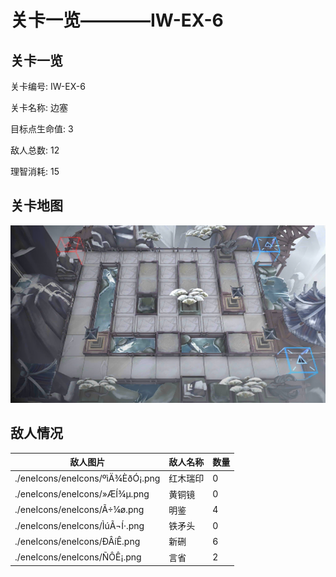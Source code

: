 # 关卡一览————IW-EX-6


## 关卡一览

关卡编号: IW-EX-6

关卡名称: 边塞

目标点生命值: 3

敌人总数: 12

理智消耗: 15


## 关卡地图
![IW-EX-6](./oprMap/IW-EX-6.png)

## 敌人情况

| 敌人图片 | 敌人名称 | 数量  |
|---------|-----|-----|
| ./eneIcons/eneIcons/ºìÄ¾ÈðÓ¡.png| 红木瑞印  |   0  |
| ./eneIcons/eneIcons/»ÆÍ­¾µ.png| 黄铜镜  |   0  |
| ./eneIcons/eneIcons/Ã÷¼ø.png| 明鉴  |   4  |
| ./eneIcons/eneIcons/ÌúÃ¬Í·.png| 铁矛头  |   0  |
| ./eneIcons/eneIcons/ÐÂíÊ.png| 新硎  |   6  |
| ./eneIcons/eneIcons/ÑÔÊ¡.png| 言省  |   2  |
